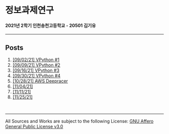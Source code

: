 # 정보과제연구
#### 2021년 2학기 인천송천고등학교 - 20501 김기유
---

## Posts
  1. [[09/02/21] VPython #1][post01] 
  2. [[09/09/21] VPython #2][post02]
  3. [[09/16/21] VPython #3][post03]
  4. [[09/30/21] VPython #4][post04]
  5. [[10/28/21] AWS Deepracer][post05]
  6. [[11/04/21] ][post06]
  7. [[11/11/21] ][post07]
  8. [[11/25/21] ][post08]

<br>

---
All Sources and Works are subject to the following License: [GNU Affero General Public License v3.0][gnuagplv3]

[gnuagplv3]: https://www.gnu.org/licenses/agpl-3.0.html "License Docs"
[post01]: posts/VPython/210902-1.md
[post02]: posts/VPython/210909-1.md
[post03]: posts/VPython/210916-1.md
[post04]: posts/VPython/210930-1.md
[post05]: posts/ml/211028-1.md
[post06]: posts/ml/211104-1.md
[post07]: posts/ml/211111-1.md
[post08]: posts/ml/211125-1.md